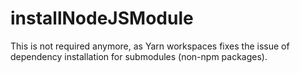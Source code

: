 # installNodeJSModule

This is not required anymore, as Yarn workspaces fixes the issue of dependency installation for submodules (non-npm packages).